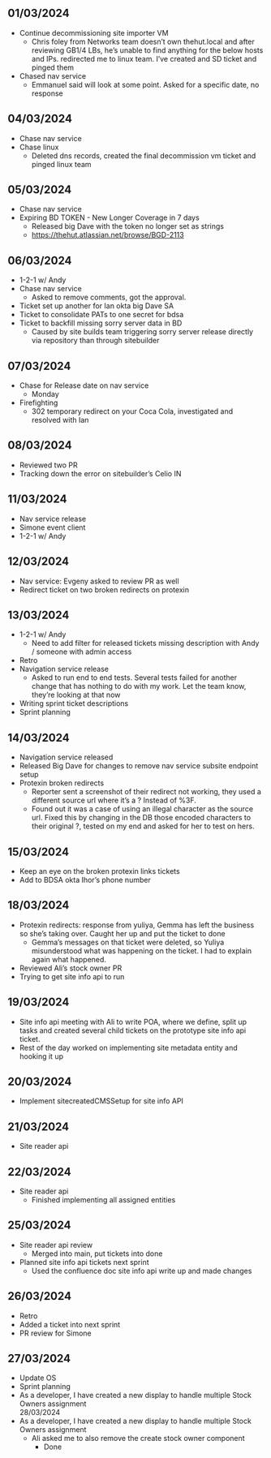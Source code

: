 ## 01/03/2024
- Continue decommissioning site importer VM
    - Chris foley from Networks team doesn’t own thehut.local and after reviewing GB1/4 LBs, he’s unable to find anything for the below hosts and IPs. redirected me to linux team. I’ve created and SD ticket and pinged them
- Chased nav service
    - Emmanuel said will look at some point. Asked for a specific date, no response
## 04/03/2024
- Chase nav service
- Chase linux
    - Deleted dns records, created the final decommission vm ticket and pinged linux team
## 05/03/2024
- Chase nav service
- Expiring BD TOKEN - New Longer Coverage in 7 days
    - Released big Dave with the token no longer set as strings
    - https://thehut.atlassian.net/browse/BGD-2113
## 06/03/2024
- 1-2-1 w/ Andy
- Chase nav service
    - Asked to remove comments, got the approval.
- Ticket set up another for Ian okta big Dave SA
- Ticket to consolidate PATs to one secret for bdsa
- Ticket to backfill missing sorry server data in BD
    - Caused by site builds team triggering sorry server release directly via repository than through sitebuilder 
## 07/03/2024
- Chase for Release date on nav service
    - Monday
- Firefighting 
    - 302 temporary redirect on your Coca Cola, investigated and resolved with Ian 
## 08/03/2024
- Reviewed two PR
- Tracking down the error on sitebuilder’s Celio IN
## 11/03/2024
- Nav service release
- Simone event client
- 1-2-1 w/ Andy
## 12/03/2024
- Nav service: Evgeny asked to review PR as well
- Redirect ticket on two broken redirects on protexin
## 13/03/2024
- 1-2-1 w/ Andy
    - Need to add filter for released tickets missing description with Andy / someone with admin access
- Retro
- Navigation service release
    - Asked to run end to end tests. Several tests failed for another change that has nothing to do with my work. Let the team know, they’re looking at that now
- Writing sprint ticket descriptions
- Sprint planning
## 14/03/2024
- Navigation service released
- Released Big Dave for changes to remove nav service subsite endpoint setup
- Protexin broken redirects
    - Reporter sent a screenshot of their redirect not working, they used a different source url where it’s a ? Instead of %3F. 
    - Found out it was a case of using an illegal character as the source url. Fixed this by changing in the DB those encoded characters to their original ?, tested on my end and asked for her to test on hers.
## 15/03/2024
- Keep an eye on the broken protexin links tickets
- Add to BDSA okta Ihor’s phone number
## 18/03/2024
- Protexin redirects: response from yuliya, Gemma has left the business so she’s taking over. Caught her up and put the ticket to done
    - Gemma’s messages on that ticket were deleted, so Yuliya misunderstood what was happening on the ticket. I had to explain again what happened.
- Reviewed Ali’s stock owner PR
- Trying to get site info api to run
## 19/03/2024
- Site info api meeting with Ali to write POA, where we define, split up tasks and created several child tickets on the prototype site info api ticket.
- Rest of the day worked on implementing site metadata entity and hooking it up
## 20/03/2024
- Implement sitecreatedCMSSetup for site info API
## 21/03/2024
- Site reader api
## 22/03/2024
- Site reader api
    - Finished implementing all assigned entities
## 25/03/2024
- Site reader api review
    - Merged into main, put tickets into done
- Planned site info api tickets next sprint
    - Used the confluence doc site info api write up and made changes
## 26/03/2024
- Retro 
- Added a ticket into next sprint
- PR review for Simone
## 27/03/2024
- Update OS
- Sprint planning
- As a developer, I have created a new display to handle multiple  Stock Owners assignment  
28/03/2024
- As a developer, I have created a new display to handle multiple  Stock Owners assignment  
    - Ali asked me to also remove the create stock owner component 
        - Done